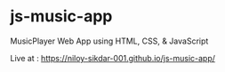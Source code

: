 # js-music-app

MusicPlayer Web App using HTML, CSS, & JavaScript

Live at : https://niloy-sikdar-001.github.io/js-music-app/
